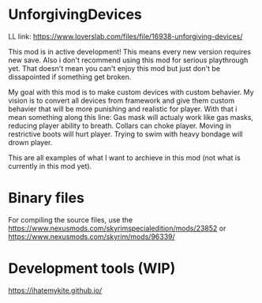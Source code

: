 # UnforgivingDevices
LL link: https://www.loverslab.com/files/file/16938-unforgiving-devices/

This mod is in active development! This means every new version requires new save. Also i don't recommend using this mod for serious playthrough yet. That doesn't mean you can't enjoy this mod but just don't be dissapointed if something get broken.

 
My goal with this mod is to make custom devices with custom behavier. My vision is to convert all devices from framework and give them custom behavier that will be more punishing and realistic for player. With that i mean something along this line: Gas mask will actualy work like gas masks, reducing player ability to breath. Collars can choke player. Moving in restrictive boots will hurt player. Trying to swim with heavy bondage will drown player.

This are all examples of what I want to archieve in this mod (not what is currently in this mod yet).


# Binary files

For compiling the source files, use the https://www.nexusmods.com/skyrimspecialedition/mods/23852 or https://www.nexusmods.com/skyrim/mods/96339/

# Development tools (WIP)
https://ihatemykite.github.io/
